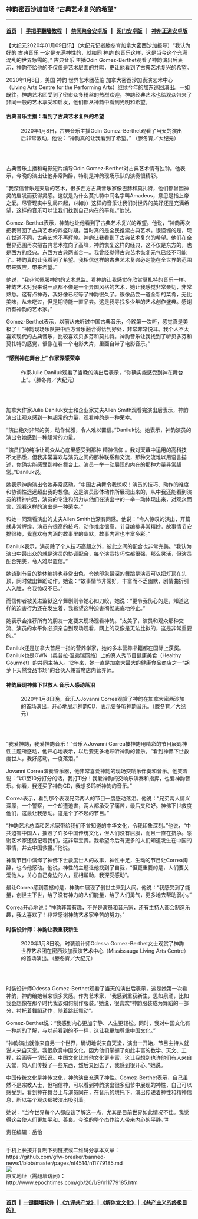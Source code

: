 ### 神韵密西沙加首场 “古典艺术复兴的希望”
------------------------

#### [首页](https://github.com/gfw-breaker/banned-news1/blob/master/README.md) &nbsp;&nbsp;|&nbsp;&nbsp; [手把手翻墙教程](https://github.com/gfw-breaker/guides/wiki) &nbsp;&nbsp;|&nbsp;&nbsp; [禁闻聚合安卓版](https://github.com/gfw-breaker/bn-android) &nbsp;&nbsp;|&nbsp;&nbsp; [网门安卓版](https://github.com/oGate2/oGate) &nbsp;&nbsp;|&nbsp;&nbsp; [神州正道安卓版](https://github.com/SzzdOgate/update) 



<div><p>
 【大纪元2020年01月09日讯】（大纪元记者滕冬育加拿大密西沙加报导）“我认为好的
 <ok href="http://www.epochtimes.com/gb/tag/%E5%8F%A4%E5%85%B8%E9%9F%B3%E4%B9%90.html">
  古典音乐
 </ok>
 一定是充满神性的，就如同
 <ok href="http://www.epochtimes.com/gb/tag/%E7%A5%9E%E9%9F%B5.html">
  神韵
 </ok>
 的音乐这样，这是当今这个充满混乱的世界急需的。”
 <ok href="http://www.epochtimes.com/gb/tag/%E5%8F%A4%E5%85%B8%E9%9F%B3%E4%B9%90.html">
  古典音乐
 </ok>
 主播Odin Gomez-Berthet观看了神韵演出后表示，神韵带给他的不仅仅是艺术层面的共鸣，更让他看到了古典艺术复兴的希望。
</p>
<p>
 2020年1月8日，美国
 <ok href="http://www.epochtimes.com/gb/tag/%E7%A5%9E%E9%9F%B5.html">
  神韵
 </ok>
 世界艺术团莅临
 <ok href="http://www.epochtimes.com/gb/tag/%E5%8A%A0%E6%8B%BF%E5%A4%A7%E5%AF%86%E8%A5%BF%E6%B2%99%E5%8A%A0%E8%A1%A8%E6%BC%94%E8%89%BA%E6%9C%AF%E4%B8%AD%E5%BF%83.html">
  加拿大密西沙加表演艺术中心
 </ok>
 （Living Arts Centre for the Performing Arts）继续今年的加东巡回演出。一如既往，神韵艺术团受到了密市众多粉丝的热烈欢迎，神韵经典艺术也给观众带来了非同一般的艺术享受和启发，他们都从神韵中看到光明和希望。
</p>
<h4>
 古典音乐主播：看到了古典艺术复兴的希望
</h4>
<figure class="wp-caption aligncenter" id="attachment_11779000" style="width: 450px">
 <ok href="http://i.epochtimes.com/assets/uploads/2020/01/2001082255162153.jpg">
  <img alt="" class="wp-image-11779000 size-medium" src="http://i.epochtimes.com/assets/uploads/2020/01/2001082255162153-450x300.jpg"/>
 </ok>
 <br/><figcaption class="wp-caption-text">
  2020年1月8日，古典音乐主播Odin Gomez-Berthet观看了当天的演出后非常激动，他说：“神韵真的让我看到了希望。” （滕冬育／大纪元）
 </figcaption><br/>
</figure><br/>
<p>
 古典音乐主播和电影短片编导Odin Gomez-Berthet对古典艺术情有独钟。他表示，今晚的演出让他非常陶醉，特别是神韵现场乐队的演奏很精彩。
</p>
<p>
 “我深信音乐是天启的艺术，很多西方古典音乐家像巴赫和莫扎特，他们都曾因神灵的启发而获得灵感。这就是为什么莫扎特中间名字叫Amadeus，意思是指上帝之爱。尽管现实中乱局四起，（神韵）这样的音乐让我们对世界的美好还是充满希望，这样的音乐可以让我们找到自己内在的平和。”他说。
</p>
<p>
 Gomez-Berthet表示，神韵也让他看到了古典艺术复兴的希望。他说，“神韵再次把我带回了古典艺术的鼎盛时期。当时真的是全民推崇古典艺术。很遗憾的是，现在世道不同，古典艺术不再辉煌。神韵让我看到了古典艺术复兴的希望。他们在全世界范围再次把古典艺术推向了高峰，神韵恢复这样的经典，这不仅是东方的，也是西方的经典。东西方古典两者合一。我曾经觉得古典艺术恢复元气已经不可能了。神韵真的让我看到了希望。我相信这样的古典艺术复兴必定能在全世界的范围带来效应，带来希望。”
</p>
<p>
 他说，“我非常佩服神韵的艺术总监。看神韵让我感觉在欣赏莫扎特的音乐一样。神韵艺术对我来说一点都不像是一个异国风格的艺术，她让我感觉非常亲切，非常熟悉。这有点神奇，我好像已经等了神韵很久了。很像品尝一道全新的菜肴，无比美味，从未吃过，但是期待能一直品尝。这是我寻找多少年的艺术创作盛典。感谢所有神韵的艺术家。”
</p>
<p>
 Gomez-Berthet表示，以前从未听过中国古典音乐，今晚第一次听，感觉真是美极了！“神韵现场乐队把中西方音乐融合得恰到好处，非常非常悦耳。我个人不太喜欢现代的古典音乐，比较喜欢贝多芬和莫扎特。神韵音乐让我找到了听贝多芬和莫扎特的感觉，很像在看一个电影大片，里面自带了电影音乐。”
</p>
<h4>
 “感到神在舞台上” 作家深感荣幸
</h4>
<figure class="wp-caption aligncenter" id="attachment_11779335" style="width: 450px">
 <ok href="http://i.epochtimes.com/assets/uploads/2020/01/2001082315542153.jpg">
  <img alt="" class="wp-image-11779335 size-medium" src="http://i.epochtimes.com/assets/uploads/2020/01/2001082315542153-450x300.jpg"/>
 </ok>
 <br/><figcaption class="wp-caption-text">
  作家Julie Daniluk观看了当晚的演出后表示，“你确实能感受到神在舞台上”。（滕冬育／大纪元）
 </figcaption><br/>
</figure><br/>
<p>
 加拿大作家Julie Daniluk女士和企业家丈夫Allen Smith观看完演出后表示，神韵演出让观众感到一种超常的力量，观看神韵是一种荣幸。
</p>
<p>
 “演出绝对非常的美，动作优雅，令人难以置信。”Daniluk说。她表示，神韵演员的演出令她感到一种超常的力量。
</p>
<p>
 “演员们的纯净让观众从心底里感受到那种
 <ok href="http://www.epochtimes.com/gb/tag/%E7%B2%BE%E7%A5%9E%E4%BF%A1%E4%BB%B0.html">
  精神信仰
 </ok>
 。我对天幕中运用的高科技不太熟悉，但我非常喜欢与演员之间的那种联系和交流，那种交流难以用语言描述，你确实能感受到神在舞台上。演员一举一动展现的内在的那种力量非常超常。”Daniluk说。
</p>
<p>
 她表示神韵演出令她非常感动。“中国古典舞令我惊叹！演员的技巧、动作的难度和协调性远远超出我的想像。这是演员形体动作所展现出来的，从中我还能看到演员的精神内涵，演员的专注和努力从他们在演出中的一举一动体现出来，对观众而言，观看这样的演出是一种荣幸。”
</p>
<p>
 和她一同观看演出的丈夫Allen Smith也深有同感。他说：“令人惊叹的演出，开篇就非常辉煌，演员有很高的技巧，动作难度很高，节目编排非常精妙，故事情节安排很棒，我喜欢有内涵的故事里的幽默，故事内容也丰富多彩。”
</p>
<p>
 Daniluk表示，演员除了个人技巧高超之外，彼此之间的配合也非常完美。“我认为演出中最出众的就是演员的协调配合，每个演员技巧性都很强，那么灵活，但演员配合完美，令人难以置信。”
</p>
<p>
 她谈到节目的整体编排也非常出色，令她印象最深的舞蹈是演员可以把灯顶在头顶，同时做出舞蹈动作。她说：“故事情节非常好，丰富而不乏幽默，剧情曲折引人入胜，令我惊叹不已。”
</p>
<p>
 而信仰者被关进监狱这个舞剧则令她心如刀绞，她说：“更令我伤心的是，知道这样的迫害行为还在发生着，我希望这种迫害彻彻底底地停止。”
</p>
<p>
 她表示会推荐所有的朋友一定要来现场观看神韵。“太美了，演员和观众那种交流、演员的水平你必须亲自到现场观看，网上的录像是无法比拟的，这是非常重要的。”
</p>
<p>
 Daniluk还是加拿大首屈一指的营养学家，她的多本营养书籍都在国际上获奖。Daniluk也是OWN（奥普拉·温弗瑞网络）上的真人秀节目健康美食（Healthy Gourmet）的共同主持人。12年来，她一直是加拿大最大的健康食品商店之一“胡萝卜天然食品市场”的合伙人兼首席店内营养师。
</p>
<h4>
 神韵展现神佛下世救人 音乐人感动落泪
</h4>
<figure class="wp-caption aligncenter" id="attachment_11779339" style="width: 450px">
 <ok href="http://i.epochtimes.com/assets/uploads/2020/01/2001082255222153.jpg">
  <img alt="" class="wp-image-11779339 size-medium" src="http://i.epochtimes.com/assets/uploads/2020/01/2001082255222153-450x300.jpg"/>
 </ok>
 <br/><figcaption class="wp-caption-text">
  2020年1月8日晚，音乐人Jovanni Correa观赏了神韵在加拿大密西沙加的首场演出，开心地展示神韵CD，表示要多听神韵音乐。（滕冬育／大纪元）
 </figcaption><br/>
</figure><br/>
<p>
 “我爱神韵，我爱神韵音乐！”音乐人Jovanni Correa被神韵用精彩的节目展现神性主题所感动，他开心地表示，以后要更多地聆听神韵的音乐。“看到神佛下世救度世人，我好感动，一度落泪。”
</p>
<p>
 Jovanni Correa演奏管乐器，他非常喜爱神韵的现场交响乐伴奏和音乐。他笑着说：“以1至10分打分的话，我打11分！我爱神韵的交响乐演奏和指挥，也爱神韵音乐。你看，我还买了神韵CD，我想多聆听神韵的音乐。”
</p>
<p>
 Correa表示，看到那个表现兄弟两人的节目一度感动落泪。他说：“兄弟两人情义深厚，一个警察，一个却遭迫害，两人都承受了痛苦，最后又和好。神佛下世救度他们，这最让我感动。这是个了不起的节目。”
</p>
<p>
 “神韵艺术总监和艺术家带给我们不曾知道的中华文化，令我印象深刻。”他说，“中共迫害中国人，摧毁了许多中国传统文化，但人们没有屈服，而且一直在抗争。感谢艺术家还惦记着我们，这非常宝贵。我希望今后有更多的人们知道发生在中国的事情，并去中国救援。”他说。
</p>
<p>
 神韵节目中演绎了神佛下世救度世人的故事，神性十足，生动的节目让Correa陶醉，也令他感动。他说，神性的主题让他找到了自我，“但更重要的是，人们要关爱他人，关心自己身边的人，互相帮助，我深受感动”。
</p>
<p>
 最让Correa感到震撼的是，神韵中展现了创世主来到人间。他说：“我感受到了能量，创世主下世，给了没有神力的人们能量，给了人们勇气，更多地去帮助弱小。”
</p>
<p>
 Correa开心地说：“神韵非常有趣，不光是演员和音乐家，还有主持人都会制造乐趣，我太喜欢了！非常感谢神韵艺术家辛苦的努力。”
</p>
<h4>
 时装设计师：神韵让我重获新生
</h4>
<figure class="wp-caption aligncenter" id="attachment_11779340" style="width: 450px">
 <ok href="http://i.epochtimes.com/assets/uploads/2020/01/2001082255112153.jpg">
  <img alt="" class="wp-image-11779340 size-medium" src="http://i.epochtimes.com/assets/uploads/2020/01/2001082255112153-450x300.jpg"/>
 </ok>
 <br/><figcaption class="wp-caption-text">
  2020年1月8日晚，时装设计师Odessa Gomez-Berthet女士观赏了神韵世界艺术团在密西沙加表演艺术中心（Mississauga Living Arts Centre）的首场演出。（滕冬育／大纪元）
 </figcaption><br/>
</figure><br/>
<p>
 时装设计师Odessa Gomez-Berthet观看了当天的演出后表示，这是她第一次看神韵，神韵给她带来很多灵感。作为艺术家，“我感到重获新生，思如泉涌，比如我会想像在那个时代我该如何制作服装。”她说，很喜欢“神韵服装成为舞蹈的一部分，衬托着舞蹈动作，随着跳跃舞动”。
</p>
<p>
 Gomez-Berthet说：“我感到内心更加宁静、人生更轻松。同时，我对中国文化有一种新的了解，与以前看到的不一样，这让我更加尊重中国文化。”
</p>
<p>
 “神韵演出就像来自另一个世界，确切地说来自天堂，演出一开始，节目主持人就说人来自天堂。我很欣赏中国文化，因为他们掌握了如此丰富的数学、天文、工程，绘画等一切知识。中国文化比其他文化更丰富，这让我想到也许他们有人来自天堂，向人们传授了一些东西，然后又回去了，我感到很开心。”她说。
</p>
<p>
 中国传统文化是神传文化，神韵演出充满了神性。Gomez-Berthet表示，自己虽然不是宗教人士，但相信神，可以看到神韵演出很多细节中展现的神性，自己可以感受到，看到神在舞台上与演员同在，在音乐的烘托下，演出传递着神性和精神信息，所以每个观众都被演出吸引着。
</p>
<p>
 她说：“当今世界每个人都应该了解这一点，尤其是目前世界如此情况不佳。我觉得这会使人们更加平和、善良。今晚的整个杰作给人带来内心的平静。”#
</p>
<p>
 责任编辑：岳怡
</p>
</div>
<hr/>
手机上长按并复制下列链接或二维码分享本文章：<br/>
https://github.com/gfw-breaker/banned-news1/blob/master/pages/nf4514/n11779185.md <br/>
<a href='https://github.com/gfw-breaker/banned-news1/blob/master/pages/nf4514/n11779185.md'><img src='https://github.com/gfw-breaker/banned-news1/blob/master/pages/nf4514/n11779185.md.png'/></a> <br/>
原文地址（需翻墙访问）：http://www.epochtimes.com/gb/20/1/9/n11779185.htm


------------------------
#### [首页](https://github.com/gfw-breaker/banned-news1/blob/master/README.md) &nbsp;|&nbsp; [一键翻墙软件](https://github.com/gfw-breaker/nogfw/blob/master/README.md) &nbsp;| [《九评共产党》](https://github.com/gfw-breaker/9ping.md/blob/master/README.md#九评之一评共产党是什么) | [《解体党文化》](https://github.com/gfw-breaker/jtdwh.md/blob/master/README.md) | [《共产主义的终极目的》](https://github.com/gfw-breaker/gczydzjmd.md/blob/master/README.md)


<img src='http://gfw-breaker.win/banned-news/pages/nf4514/n11779185.md' width='0px' height='0px'/>